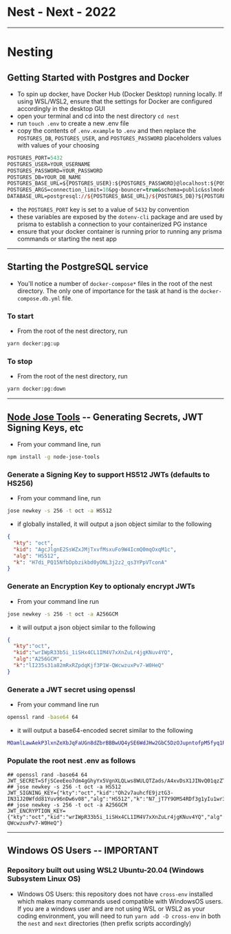 # Nest - Next - 2022

---
# Nesting

## Getting Started with Postgres and Docker
- To spin up docker, have Docker Hub (Docker Desktop) running locally. If using WSL/WSL2, ensure that the settings for Docker are configured accordingly in the desktop GUI
- open your terminal and cd into the nest directory `cd nest`
- run `touch .env` to create a new .env file
- copy the contents of `.env.example` to `.env` and then replace the `POSTGRES_DB`, `POSTGRES_USER`, and `POSTGRES_PASSWORD` placeholders values with values of your choosing

```ps
POSTGRES_PORT=5432
POSTGRES_USER=YOUR_USERNAME
POSTGRES_PASSWORD=YOUR_PASSWORD
POSTGRES_DB=YOUR_DB_NAME
POSTGRES_BASE_URL=${POSTGRES_USER}:${POSTGRES_PASSWORD}@localhost:${POSTGRES_PORT}
POSTGRES_ARGS=connection_limit=10&pg-bouncer=true&schema=public&sslmode=prefer
DATABASE_URL=postgresql://${POSTGRES_BASE_URL}/${POSTGRES_DB}?${POSTGRES_ARGS}
```

- the `POSTGRES_PORT` key is set to a value of `5432` by convention
- these variables are exposed by the `dotenv-cli` package and are used by prisma to establish a connection to your containerized PG instance
- ensure that your docker container is running prior to running any prisma commands or starting the nest app
---
## Starting the PostgreSQL service
- You'll notice a number of `docker-compose*` files in the root of the nest directory. The only one of importance for the task at hand is the `docker-compose.db.yml` file.
### To start
- From the root of the nest directory, run
```bash
yarn docker:pg:up
```
### To stop
- From the root of the nest directory, run
```bash
yarn docker:pg:down
```
---
## [Node Jose Tools](https://github.com/phish108/node-jose-tools) -- Generating Secrets, JWT Signing Keys, etc
- From your command line, run

```bash
npm install -g node-jose-tools
```

### Generate a Signing Key to support HS512 JWTs (defaults to HS256)
- From your command line, run

```bash
jose newkey -s 256 -t oct -a HS512
```

- if globally installed, it will output a json object similar to the following

```json
{ 
  "kty": "oct", 
  "kid": "AgcJlgnE2SsWZxJMjTxvfMsxuFo9W4IcmQ0mqOxqM1c", 
  "alg": "HS512", 
  "k": "H7di_PQ15NfbDpbzikbd0yONL3j2z2_qs3YPpVTconA" 
}
```

### Generate an Encryption Key to optionaly encrypt JWTs
- From your command line run

```bash
jose newkey -s 256 -t oct -a A256GCM
```

- it will output a json object similar to the following

```json
{
  "kty":"oct",
  "kid":"wrIWpR33b5i_1iSHx4CL1IM4V7xXnZuLr4jgKNuv4YQ",
  "alg":"A256GCM",
  "k":"lI235s31a82mRxRZpdqKjf3P1W-QWcwzuxPv7-W0HeQ"
}
```

### Generate a JWT secret using openssl
- From your command line run

```bash
openssl rand -base64 64
```

- it will output a base64-encoded secret similar to the following

```bash
MOamlLawAekP3lxnZeXbJqFaUGn8dZbrBBBwUQ4ySE6WdJHw2GbC5DzOJupntofpM5fyq1ROBRGbgIgoRkYmDQ==
```

### Populate the root nest .env as follows

```shell
## openssl rand -base64 64
JWT_SECRET=SfjSCeeEeo7dm4gGhyYx5VgnXLQLws8WULQTZads/A4xvDsX1JINvQ01qzZT6hjpIJr/T3/Wud8HrbPaNDJWeQ==
## jose newkey -s 256 -t oct -a HS512
JWT_SIGNING_KEY={"kty":"oct","kid":"Oh2v7auhcfE9jztG3-IN31J20Wfdd81Yuv96nDw6v08","alg":"HS512","k":"N7_jT7Y9OMS4RDf3g1yIu1wr33dvmRS4hDelkFETARI"}
## jose newkey -s 256 -t oct -a A256GCM
JWT_ENCRYPTION_KEY={"kty":"oct","kid":"wrIWpR33b5i_1iSHx4CL1IM4V7xXnZuLr4jgKNuv4YQ","alg":"A256GCM","k":"lI235s31a82mRxRZpdqKjf3P1W-QWcwzuxPv7-W0HeQ"}
```

---
## Windows OS Users -- IMPORTANT
### Repository built out using WSL2 Ubuntu-20.04 (Windows Subsystem Linux OS)

- Windows OS Users: this repository does not have `cross-env` installed which makes many commands used compatible with WindowsOS users. If you are a windows user and are not using WSL or WSL2 as your coding environment, you will need to run `yarn add -D cross-env` in both the `nest` and `next` directories (then prefix scripts accordingly)